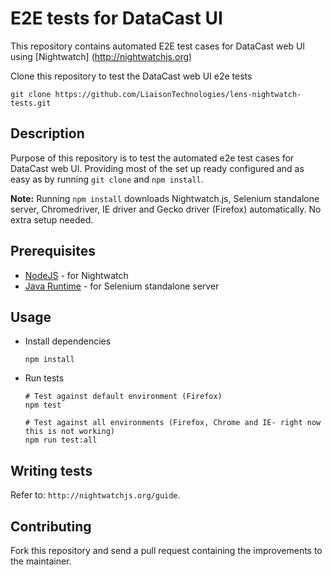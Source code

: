 # E2E tests for DataCast UI

This repository contains automated E2E test cases for DataCast web UI using [Nightwatch] (http://nightwatchjs.org)

Clone this repository to test the DataCast web UI  e2e tests

```
git clone https://github.com/LiaisonTechnologies/lens-nightwatch-tests.git
```

## Description

Purpose of this repository is to test the automated e2e test cases for DataCast web UI. Providing most of the set up ready configured and as easy as by running `git clone` and `npm install`.


**Note:** Running `npm install` downloads Nightwatch.js, Selenium standalone server, Chromedriver, IE driver and Gecko driver (Firefox) automatically. No extra setup needed.


## Prerequisites

* [NodeJS](https://nodejs.org/en/) - for Nightwatch
* [Java Runtime](http://www.oracle.com/technetwork/java/javase/downloads/index.html) - for Selenium standalone server


## Usage

* Install dependencies

  ```
  npm install
  ``` 

* Run tests

  ```
  # Test against default environment (Firefox)
  npm test 

  # Test against all environments (Firefox, Chrome and IE- right now this is not working)
  npm run test:all 
  ``` 
  
## Writing tests

Refer to: `http://nightwatchjs.org/guide`.

## Contributing
 
Fork this repository and send a pull request containing the improvements to the maintainer.